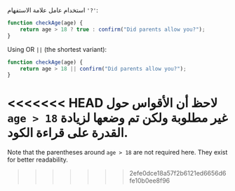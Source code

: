 استخدام عامل علامة الاستفهام `'?'`:

```js
function checkAge(age) {
    return age > 18 ? true : confirm("Did parents allow you?");
}
```

Using OR `||` (the shortest variant):

```js
function checkAge(age) {
    return age > 18 || confirm("Did parents allow you?");
}
```

<<<<<<< HEAD
لاحظ أن الأقواس حول `age > 18` غير مطلوبة ولكن تم وضعها لزيادة القدرة على قراءة الكود.
=======
Note that the parentheses around `age > 18` are not required here. They exist for better readability.
>>>>>>> 2efe0dce18a57f2b6121ed6656d6fe10b0ee8f96
